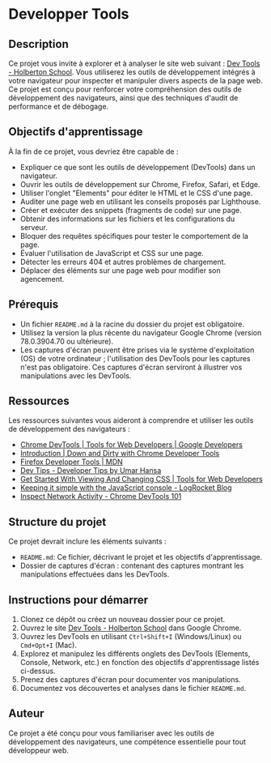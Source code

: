 # Developper Tools


## Description

Ce projet vous invite à explorer et à analyser le site web suivant : [Dev Tools - Holberton School](https://dev-tools.hbtn.info/). Vous utiliserez les outils de développement intégrés à votre navigateur pour inspecter et manipuler divers aspects de la page web. Ce projet est conçu pour renforcer votre compréhension des outils de développement des navigateurs, ainsi que des techniques d'audit de performance et de débogage.

## Objectifs d'apprentissage

À la fin de ce projet, vous devriez être capable de :

- Expliquer ce que sont les outils de développement (DevTools) dans un navigateur.
- Ouvrir les outils de développement sur Chrome, Firefox, Safari, et Edge.
- Utiliser l'onglet "Elements" pour éditer le HTML et le CSS d'une page.
- Auditer une page web en utilisant les conseils proposés par Lighthouse.
- Créer et exécuter des snippets (fragments de code) sur une page.
- Obtenir des informations sur les fichiers et les configurations du serveur.
- Bloquer des requêtes spécifiques pour tester le comportement de la page.
- Évaluer l'utilisation de JavaScript et CSS sur une page.
- Détecter les erreurs 404 et autres problèmes de chargement.
- Déplacer des éléments sur une page web pour modifier son agencement.

## Prérequis

- Un fichier `README.md` à la racine du dossier du projet est obligatoire.
- Utilisez la version la plus récente du navigateur Google Chrome (version 78.0.3904.70 ou ultérieure).
- Les captures d'écran peuvent être prises via le système d'exploitation (OS) de votre ordinateur ; l'utilisation des DevTools pour les captures n'est pas obligatoire. Ces captures d'écran serviront à illustrer vos manipulations avec les DevTools.

## Ressources

Les ressources suivantes vous aideront à comprendre et utiliser les outils de développement des navigateurs :

- [Chrome DevTools | Tools for Web Developers | Google Developers](https://developer.chrome.com/docs/devtools/)
- [Introduction | Down and Dirty with Chrome Developer Tools](https://www.pluralsight.com/courses/google-chrome-developer-tools-introduction)
- [Firefox Developer Tools | MDN](https://developer.mozilla.org/en-US/docs/Tools)
- [Dev Tips - Developer Tips by Umar Hansa](https://umaar.com/dev-tips/)
- [Get Started With Viewing And Changing CSS | Tools for Web Developers](https://developer.chrome.com/docs/devtools/css/)
- [Keeping it simple with the JavaScript console - LogRocket Blog](https://blog.logrocket.com/keeping-it-simple-with-the-javascript-console/)
- [Inspect Network Activity - Chrome DevTools 101](https://developers.google.com/web/tools/chrome-devtools/network)

## Structure du projet

Ce projet devrait inclure les éléments suivants :

- `README.md`: Ce fichier, décrivant le projet et les objectifs d'apprentissage.
- Dossier de captures d'écran : contenant des captures montrant les manipulations effectuées dans les DevTools.

## Instructions pour démarrer

1. Clonez ce dépôt ou créez un nouveau dossier pour ce projet.
2. Ouvrez le site [Dev Tools - Holberton School](https://dev-tools.hbtn.info/) dans Google Chrome.
3. Ouvrez les DevTools en utilisant `Ctrl+Shift+I` (Windows/Linux) ou `Cmd+Opt+I` (Mac).
4. Explorez et manipulez les différents onglets des DevTools (Elements, Console, Network, etc.) en fonction des objectifs d'apprentissage listés ci-dessus.
5. Prenez des captures d'écran pour documenter vos manipulations.
6. Documentez vos découvertes et analyses dans le fichier `README.md`.

## Auteur

Ce projet a été conçu pour vous familiariser avec les outils de développement des navigateurs, une compétence essentielle pour tout développeur web.
